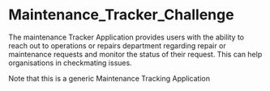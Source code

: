 # Maintenance_Tracker_Challenge

The maintenance Tracker Application provides users with the ability to reach out to operations or repairs department regarding repair or maintenance requests and monitor the status of their request. This can help organisations in checkmating issues. 

Note that this is a generic Maintenance Tracking Application